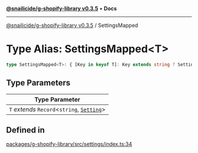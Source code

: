 [**@snailicide/g-shopify-library v0.3.5**](../README.md) • **Docs**

---

[@snailicide/g-shopify-library v0.3.5](../README.md) / SettingsMapped

# Type Alias: SettingsMapped\<T>

```ts
type SettingsMapped<T>: { [Key in keyof T]: Key extends string ? Setting<T[Key]["type"], Key> : never }[keyof T][];
```

## Type Parameters

| Type Parameter                                             |
| ---------------------------------------------------------- |
| `T` _extends_ `Record`\<`string`, [`Setting`](Setting.md)> |

## Defined in

[packages/g-shopify-library/src/settings/index.ts:34](https://github.com/gbtunney/snailicide-monorepo/blob/master/packages/g-shopify-library/src/settings/index.ts#L34)
